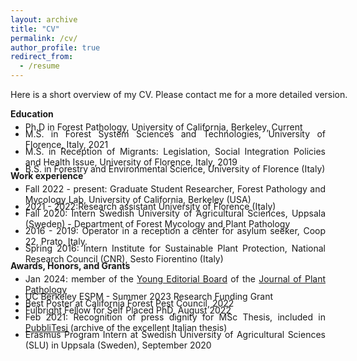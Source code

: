 ```yaml
---
layout: archive
title: "CV"
permalink: /cv/
author_profile: true
redirect_from:
  - /resume
---
```


<p style="font-size:14px;width:600px;text-align:justify">Here is a short overview of my CV. Please contact me for a more detailed version.</p>


<div>
<b>Education</b>
<ul>
<li style="margin-bottom:-20px;margin-top:-10px;"><p style="font-size:14px;text-align:justify">Ph.D in Forest Pathology, University of California, Berkeley, Current</p></li>
<li style="margin-bottom:-20px;"><p style="font-size:14px;text-align:justify">M.S. in Forest System Sciences and Technologies, University of Florence, Italy, 2021</p></li>
<li style="margin-bottom:-20px;"><p style="font-size:14px;text-align:justify">M.S. in Reception of Migrants: Legislation, Social Integration Policies and Health Issue, University of Florence, Italy, 2019</p></li>
<li style="margin-bottom:-20px;"><p style="font-size:14px;text-align:justify">B.S. in Forestry and Environmental Science, University of Florence (Italy)</p></li>
</ul>
</div>

<div>
<b>Work experience</b>
<ul>
<li style="margin-bottom:-20px;margin-top:-10px;"><p style="font-size:14px;text-align:justify">Fall 2022 - present: Graduate Student Researcher, Forest Pathology and Mycology Lab, University of California, Berkeley (USA)</p></li>
<li style="margin-bottom:-20px;"><p style="font-size:14px;text-align:justify">2021 - 2022:Research assistant University of Florence (Italy)</p></li>
<li style="margin-bottom:-20px;"><p style="font-size:14px;text-align:justify">Fall 2020: Intern Swedish University of Agricultural Sciences, Uppsala (Sweden) -  Department of Forest Mycology and Plant Pathology</p></li>
<li style="margin-bottom:-20px;"><p style="font-size:14px;text-align:justify">2016 - 2019: Operator in a reception a center for asylum seeker, Coop 22, Prato, Italy.</p></li>
<li style="margin-bottom:-20px;"><p style="font-size:14px;text-align:justify">Spring 2016: Intern Institute for Sustainable Plant Protection, National Research Council (CNR), Sesto Fiorentino (Italy)</p></li>
</ul>
</div>

<div>
<b>Awards, Honors, and Grants</b>
<ul>
<li style="margin-bottom:-20px;margin-top:-10px;"><p style="font-size:14px;text-align:justify">Jan 2024: member of the <a href="https://link.springer.com/journal/42161/updates/26325980" target="_blank">Young Editorial Board</a> of the <a href="https://link.springer.com/journal/42161" target="_blank">Journal of Plant Pathology</a></p></li>
<li style="margin-bottom:-20px;"><p style="font-size:14px;text-align:justify">UC Berkeley ESPM - Summer 2023 Research Funding Grant</p></li>
<li style="margin-bottom:-20px;"><p style="font-size:14px;text-align:justify">Best Poster at California Forest Pest Council, 2022</p></li>
<li style="margin-bottom:-20px;"><p style="font-size:14px;text-align:justify">Fulbright Fellow for Self Placed PhD, August 2022</p></li>
<li style="margin-bottom:-20px;">
  <p style="font-size:14px;text-align:justify">
    Feb 2021: Recognition of press dignity for MSc Thesis, included in 
    <a href="http://lnx.pubblitesi.it/schede-sintetiche/area-scientifica/1496-edoardo-scali-analyses-on-data-from-airborne-pollen-and-spore-traps-classical-investigation-methods-and-molecular-metabarcoding-with-next-generation-sequencing" target="_blank">PubbliTesi</a> 
    (archive of the excellent Italian thesis)
  </p>
</li>


<li style="margin-bottom:-20px;"><p style="font-size:14px;text-align:justify">Erasmus Program Intern at Swedish University of Agricultural Sciences (SLU) in Uppsala (Sweden), September 2020</p></li>
</ul>
</div>
  

